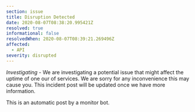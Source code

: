 ```yaml
---
section: issue
title: Disruption Detected
date: 2020-08-07T08:38:20.995421Z
resolved: true
informational: false
resolvedWhen: 2020-08-07T08:39:21.269496Z
affected:
  - API
severity: disrupted
---
```

*Investigating* - We are investigating a potential issue that might affect the uptime of one our of services. We are sorry for any inconvenience this may cause you. This incident post will be updated once we have more information.

This is an automatic post by a monitor bot.
        